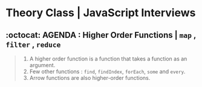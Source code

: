 # Theory Class | JavaScript Interviews

## :octocat: AGENDA : Higher Order Functions | `map` , `filter` , `reduce`

> 1. A higher order function is a function that takes a function as an argument.
> 1. Few other functions : `find`, `findIndex`, `forEach`, `some` and `every`.
> 1. Arrow functions are also higher-order functions.
